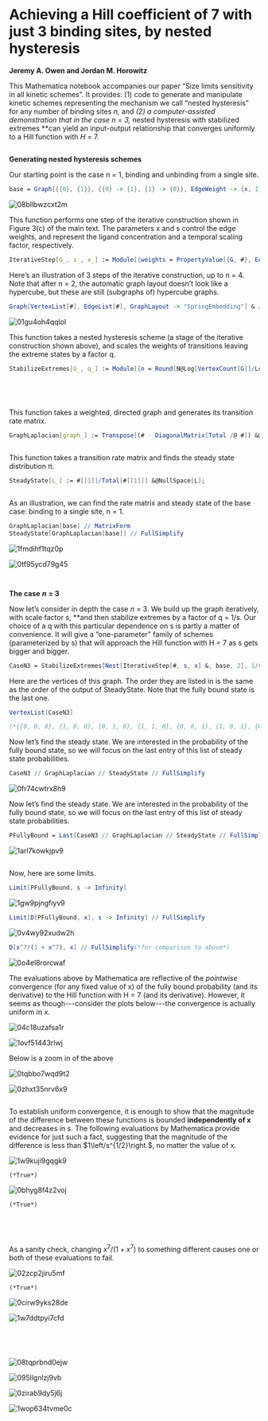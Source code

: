 # Achieving a Hill coefficient of 7 with just 3 binding sites, by nested hysteresis

**Jeremy A. Owen and Jordan M. Horowitz**

This Mathematica notebook accompanies our paper “Size limits sensitivity in all kinetic schemes”. It provides: (1) code to generate and manipulate kinetic schemes representing the mechanism we call “nested hysteresis” for any number of binding sites *n,* and **(2) a computer-assisted demonstration that in the case *n* = 3*,* nested hysteresis with stabilized extremes **can yield an input-output relationship that converges uniformly to a Hill function with *H* = 7.

```mathematica


```

**Generating nested hysteresis schemes**

Our starting point is the case n = 1, binding and unbinding from a single site.

```mathematica
base = Graph[{{0}, {1}}, {{0} -> {1}, {1} -> {0}}, EdgeWeight -> {x, 1}, EdgeLabels -> "EdgeWeight"]
```

![08bllbwzcxt2m](img/08bllbwzcxt2m.png)

This function performs one step of the iterative construction shown in Figure 3(c) of the main text. The parameters x and s control the edge weights, and represent the ligand concentration and a temporal scaling factor, respectively.

```mathematica
IterativeStep[G_, s_, x_] := Module[{weights = PropertyValue[{G, #}, EdgeWeight] & /@ EdgeList[G], sortverts = SortBy[VertexList[G], Count[#, 1] &]}, Graph[((#~Join~{0}) & /@ VertexList[G])~Join~((#~Join~{1}) & /@ VertexList[G]), (Map[#~Join~{0} &, EdgeList[G], {2}]~Join~Map[#~Join~{1} &, EdgeList[G], {2}])~Join~{(First[sortverts]~Join~{1}) -> (First[sortverts]~Join~{0}), (Last[sortverts]~Join~{0}) -> (Last[sortverts]~Join~{1})}, EdgeWeight -> (s*weights)~Join~(s*weights)~Join~{1, x}]];
```

Here’s an illustration of 3 steps of the iterative construction, up to n = 4. Note that after n = 2, the automatic graph layout doesn’t look like a hypercube, but these are still (subgraphs of) hypercube graphs.

```mathematica
Graph[VertexList[#], EdgeList[#], GraphLayout -> "SpringEmbedding"] & /@ NestList[IterativeStep[#, s, x] &, base, 3]
```

![01gu4oh4qqlol](img/01gu4oh4qqlol.png)

This function takes a nested hysteresis scheme (a stage of the iterative construction shown above), and scales the weights of transitions leaving the extreme states by a factor q.

```mathematica
StabilizeExtremes[G_, q_] := Module[{n = Round[N@Log[VertexCount[G]]/Log[2]], g}, g = Annotate[{G, ConstantArray[0, n] \[DirectedEdge] ({1}~Join~ConstantArray[0, n - 1])}, EdgeWeight -> (q*PropertyValue[{G, ConstantArray[0, n] \[DirectedEdge] ({1}~Join~ConstantArray[0, n - 1])}, EdgeWeight])]; Annotate[{g, ConstantArray[1, n] \[DirectedEdge] ({0}~Join~ConstantArray[1, n - 1])}, EdgeWeight -> (q*PropertyValue[{g, ConstantArray[1, n] \[DirectedEdge] ({0}~Join~ConstantArray[1, n - 1])}, EdgeWeight])]]
```

```mathematica

  
 
```

This function takes a weighted, directed graph and generates its transition rate matrix.

```mathematica
GraphLaplacian[graph_] := Transpose[(# - DiagonalMatrix[Total /@ #]) &@WeightedAdjacencyMatrix[graph]];
```

```mathematica


```

This function takes a transition rate matrix and finds the steady state distribution π.

```mathematica
SteadyState[L_] := #[[1]]/Total[#[[1]]] &@NullSpace[L];
```

```mathematica


```

As an illustration, we can find the rate matrix and steady state of the base case: binding to a single site, n = 1.

```mathematica
GraphLaplacian[base] // MatrixForm
SteadyState[GraphLaplacian[base]] // FullSimplify
```

![1fmdihf1tqz0p](img/1fmdihf1tqz0p.png)

![0tf95ycd79g45](img/0tf95ycd79g45.png)

```mathematica

```

```mathematica


```

**The case** ***n*** **= 3**

Now let’s consider in depth the case *n* = 3. We build up the graph iteratively, with scale factor s, **and then stabilize extremes by a factor of q = 1/s. Our choice of a q with this particular dependence on s is partly a matter of convenience. It will give a “one-parameter” family of schemes (parameterized by s) that will approach the Hill function with H = 7 as s gets bigger and bigger. 

```mathematica
CaseN3 = StabilizeExtremes[Nest[IterativeStep[#, s, x] &, base, 2], 1/s];
```

Here are the vertices of this graph. The order they are listed in is the same as the order of the output of SteadyState. Note that the fully bound state is the last one.

```mathematica
VertexList[CaseN3]

(*{{0, 0, 0}, {1, 0, 0}, {0, 1, 0}, {1, 1, 0}, {0, 0, 1}, {1, 0, 1}, {0,1, 1}, {1, 1, 1}}*)
```

Now let’s find the steady state. We are interested in the probability of the fully bound state, so we will focus on the last entry of this list of steady state probabilities.

```mathematica
CaseN3 // GraphLaplacian // SteadyState // FullSimplify
```

![0fr74cwtrx8h9](img/0fr74cwtrx8h9.png)

Now let’s find the steady state. We are interested in the probability of the fully bound state, so we will focus on the last entry of this list of steady state probabilities.

```mathematica
PFullyBound = Last[CaseN3 // GraphLaplacian // SteadyState // FullSimplify]
```

![1arl7kowkjpv9](img/1arl7kowkjpv9.png)

```mathematica

```

Now, here are some limits.

```mathematica
Limit[PFullyBound, s -> Infinity]
```

![1gw9pjngfiyv9](img/1gw9pjngfiyv9.png)

```mathematica
Limit[D[PFullyBound, x], s -> Infinity] // FullSimplify
```

![0v4wy92xudw2h](img/0v4wy92xudw2h.png)

```mathematica
D[x^7/(1 + x^7), x] // FullSimplify(*for comparison to above*)
```

![0o4el8rorcwaf](img/0o4el8rorcwaf.png)

The evaluations above by Mathematica are reflective of the *pointwise* convergence (for any fixed value of x) of the fully bound probability (and its derivative) to the Hill function with H = 7 (and its derivative). However, it seems as though---consider the plots below---the convergence is actually uniform in x.

![04c18uzafsa1r](img/04c18uzafsa1r.png)

![1ovf51443rlwj](img/1ovf51443rlwj.png)

Below is a zoom in of the above

![0tqbbo7wqd9t2](img/0tqbbo7wqd9t2.png)

![0zhxt35nrv6x9](img/0zhxt35nrv6x9.png)

```mathematica


```

To establish uniform convergence, it is enough to show that the magnitude of the difference between these functions is bounded **independently of x** and decreases in s. The following evaluations by Mathematica provide evidence for just such a fact, suggesting that the magnitude of the difference is less than $1\left/s^{1/2}\right.$, no matter the value of x.

![1w9kuji9gqgk9](img/1w9kuji9gqgk9.png)

```
(*True*)
```

![0bhyg8f4z2voj](img/0bhyg8f4z2voj.png)

```
(*True*)
```

```mathematica

  
 
```

As a sanity check, changing $x^7/\left(1+x^7\right)$ to something different causes one or both of these evaluations to fail.

![02zcp2jiru5mf](img/02zcp2jiru5mf.png)

```
(*True*)
```

![0cirw9yks28de](img/0cirw9yks28de.png)

![1w7ddtpyi7cfd](img/1w7ddtpyi7cfd.png)

```mathematica

  
 
```

![08tqprbnd0ejw](img/08tqprbnd0ejw.png)

![095llgnlzj9vb](img/095llgnlzj9vb.png)

![0zirab9dy5j6j](img/0zirab9dy5j6j.png)

![1wop634tvme0c](img/1wop634tvme0c.png)

```mathematica


```

```mathematica

  
 
```

```mathematica

```
